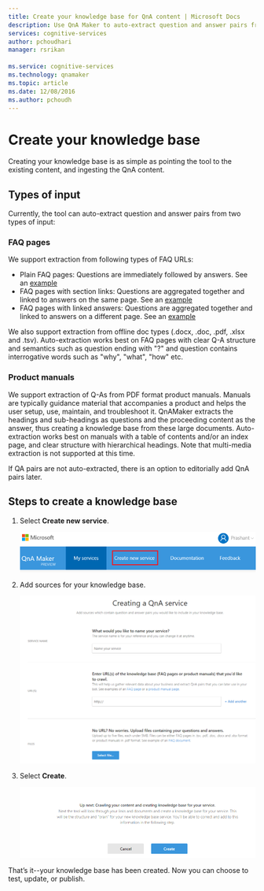 ```yaml
---
title: Create your knowledge base for QnA content | Microsoft Docs
description: Use QnA Maker to auto-extract question and answer pairs from most FAQ URLs and documents.
services: cognitive-services
author: pchoudhari
manager: rsrikan

ms.service: cognitive-services
ms.technology: qnamaker
ms.topic: article
ms.date: 12/08/2016
ms.author: pchoudh
---
```


# Create your knowledge base
Creating your knowledge base is as simple as pointing the tool to the existing content, and ingesting the QnA content.

## Types of input
Currently, the tool can auto-extract question and answer pairs from two types of input:

### FAQ pages
We support extraction from following types of FAQ URLs:
- Plain FAQ pages: Questions are immediately followed by answers. See an [example](https://support.microsoft.com/help/17133/windows-8-bitlocker-recovery-keys-frequently-asked-questions)
- FAQ pages with section links: Questions are aggregated together and linked to answers on the same page. See an [example](http://support.xbox.com/my-account/microsoft-account/manage-your-microsoft-account-faq#0a16820105c847acb050fc1ba7dd2ad3)
- FAQ pages with linked answers: Questions are aggregated together and linked to answers on a different page. See an [example](https://www.copyright.gov/help/faq/index.html) 

We also support extraction from offline doc types (.docx, .doc, .pdf, .xlsx and .tsv). Auto-extraction works best on FAQ pages with clear Q-A structure and semantics such as question ending with "?" and question contains interrogative words such as "why", "what", "how" etc.

### Product manuals
We support extraction of Q-As from PDF format product manuals. Manuals are typically guidance material that accompanies a product and helps the user setup, use, maintain, and troubleshoot it.  QnAMaker extracts the headings and sub-headings as questions and the proceeding content as the answer, thus creating a knowledge base from these large documents. Auto-extraction works best on manuals with a table of contents and/or an index page, and clear structure with hierarchical headings. Note that multi-media extraction is not supported at this time.

If QA pairs are not auto-extracted, there is an option to editorially add QnA pairs later. 

## Steps to create a knowledge base
1. Select **Create new service**.

   ![Top navigation](../Images/myKbService.png)

2. Add sources for your knowledge base.

   ![Create a knowledge base service](../Images/createKbService.png)

3. Select **Create**.

   ![Create button](../Images/createKbService2.png)

That’s it--your knowledge base has been created. Now you can choose to test, update, or publish.